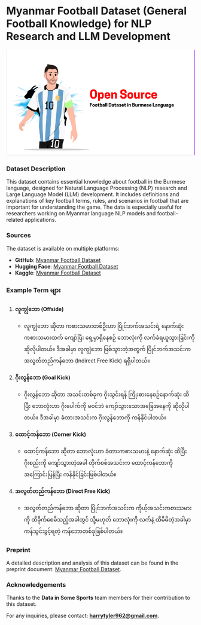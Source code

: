 
# Myanmar Football Dataset (General Football Knowledge) for NLP Research and LLM Development

![](image.png)

### Dataset Description

This dataset contains essential knowledge about football in the Burmese language, designed for Natural Language Processing (NLP) research and Large Language Model (LLM) development. It includes definitions and explanations of key football terms, rules, and scenarios in football that are important for understanding the game. The data is especially useful for researchers working on Myanmar language NLP models and football-related applications.

### Sources

The dataset is available on multiple platforms:

- **GitHub**: [Myanmar Football Dataset](https://github.com/thisisfalse9/myanmar-football-dataset)
- **Hugging Face**: [Myanmar Football Dataset](https://huggingface.co/datasets/thisisfalse9/Myanmar_Football_Dataset)
- **Kaggle**: [Myanmar Football Dataset](https://www.kaggle.com/datasets/thefalse9/myanmar-football-dataset)

### Example Term များ

1. **လူကျွံဘော (Offside)**
   - လူကျွံဘော ဆိုတာ ကစားသမားတစ်ဦးဟာ ပြိုင်ဘက်အသင်းရဲ့ နောက်ဆုံး ကစားသမားထက် ကျော်ပြီး ရှေ့မှာရှိနေစဉ် ဘောလုံးကို လက်ခံရယူသွားခြင်းကို ဆိုလိုပါတယ်။ ဒီအခါမှာ လူကျွံဘော ဖြစ်သွားတဲ့အတွက် ပြိုင်ဘက်အသင်းက အလွတ်တည်ကန်ဘော (Indirect Free Kick) ရရှိပါတယ်။

2. **ဂိုးလွန်ဘော (Goal Kick)**
   - ဂိုးလွန်ဘော ဆိုတာ အသင်းတစ်ခုက ဂိုးသွင်းရန် ကြိုးစားနေစဉ်နောက်ဆုံး ထိပြီး ဘောလုံးဟာ ဂိုးပေါက်ကို မ၀င်ဘဲ ကျော်သွားသောအခြေအနေကို ဆိုလိုပါတယ်။ ဒီအခါမှာ ခံတားအသင်းက ဂိုးလွန်ဘောကို ကန်နိုင်ပါတယ်။

3. **ထောင့်ကန်ဘော (Corner Kick)**
   - ထောင့်ကန်ဘော ဆိုတာ ဘောလုံးဟာ ခံတားကစားသမားနဲ့ နောက်ဆုံး ထိပြီး ဂိုးစည်းကို ကျော်သွားတဲ့အခါ တိုက်စစ်အသင်းက ထောင့်ကန်ဘောကို အကြောင်းပြန်ပြီး ကန်နိုင်ခြင်းဖြစ်ပါတယ်။

4. **အလွတ်တည်ကန်ဘော (Direct Free Kick)**
   - အလွတ်တည်ကန်ဘော ဆိုတာ ပြိုင်ဘက်အသင်းက ကိုယ့်အသင်းကစားသမားကို ထိခိုက်စေမိသည့်အခါတွင် သို့မဟုတ် ဘောလုံးကို လက်နဲ့ ထိမိမိတဲ့အခါမှာ ကန်သွင်းခွင့်ရတဲ့ ကန်ဘောတစ်ခုဖြစ်ပါတယ်။

### Preprint

A detailed description and analysis of this dataset can be found in the preprint document: [Myanmar Football Dataset](https://papers.ssrn.com/sol3/papers.cfm?abstract_id=4952385).

### Acknowledgements

Thanks to the **Data in Some Sports** team members for their contribution to this dataset.

For any inquiries, please contact: **harrytyler962@gmail.com**.

